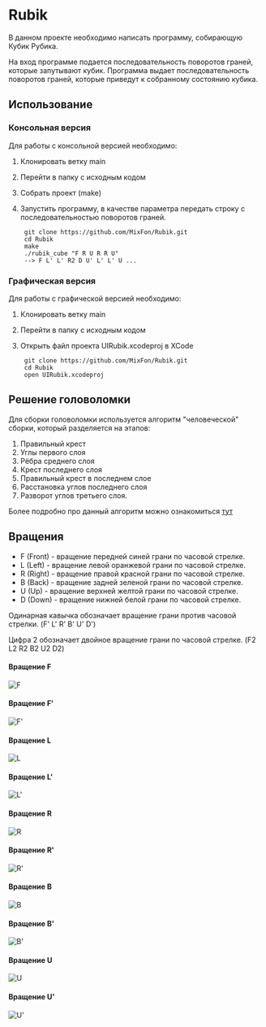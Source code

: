 # Rubik
В данном проекте необходимо написать программу, собирающую Кубик Рубика.

На вход программе подается последовательность поворотов граней, которые запутывают кубик. Программа выдает последовательность поворотов граней, которые приведут к собранному состоянию кубика.

## Использование

### Консольная версия
Для работы с консольной версией необходимо:
1. Клонировать ветку main
2. Перейти в папку с исходным кодом
3. Собрать проект (make)
4. Запустить программу, в качестве параметра передать строку с последовательностью поворотов граней.
    

   
        git clone https://github.com/MixFon/Rubik.git
        cd Rubik
        make
        ./rubik_cube "F R U R R U"
        --> F L' L' R2 D U' L' L' U ...


### Графическая версия
Для работы с графической версией необходимо:
1. Клонировать ветку main
2. Перейти в папку с исходным кодом
3. Открыть файл проекта UIRubik.xcodeproj в XCode

        git clone https://github.com/MixFon/Rubik.git
        cd Rubik
        open UIRubik.xcodeproj
        
        
## Решение головоломки

Для сборки головоломки используется алгоритм "человеческой" сборки, который разделяется на этапов:
1. Правильный крест
2. Углы первого слоя
3. Рёбра среднего слоя
4. Крест последнего слоя
5. Правильный крест в последнем слое
6. Расстановка углов последнего слоя
7. Разворот углов третьего слоя.

Более подробно про данный алгоритм можно ознакомиться [тут](https://speedcubing.com.ua/howto/3x3 "Кубик")
        
## Вращения
* F (Front) - вращение передней синей грани по часовой стрелке.
* L (Left) - вращение левой оранжевой грани по часовой стрелке.
* R (Right) - вращение правой красной грани по часовой стрелке.
* B (Back) - вращение задней зеленой грани по часовой стрелке.
* U (Up) - вращение верхней желтой грани по часовой стрелке.
* D (Down) - вращение нижней белой грани по часовой стрелке.

Одинарная кавычка обозначает вращение грани против часовой стрелки. (F' L' R' B' U' D')

Цифра 2 обозначает двойное вращение грани по часовой стрелке. (F2 L2 R2 B2 U2 D2)

#### Вращение F
![F](https://github.com/MixFon/Rubik/blob/main/gifs/F.gif)
#### Вращение F'
![F'](https://github.com/MixFon/Rubik/blob/main/gifs/F_.gif)

#### Вращение L
![L](https://github.com/MixFon/Rubik/blob/main/gifs/L.gif)
#### Вращение L'
![L'](https://github.com/MixFon/Rubik/blob/main/gifs/L_.gif)

#### Вращение R
![R](https://github.com/MixFon/Rubik/blob/main/gifs/R.gif)
#### Вращение R'
![R'](https://github.com/MixFon/Rubik/blob/main/gifs/R_.gif)

#### Вращение B
![B](https://github.com/MixFon/Rubik/blob/main/gifs/B.gif)
#### Вращение B'
![B'](https://github.com/MixFon/Rubik/blob/main/gifs/B_.gif)

#### Вращение U
![U](https://github.com/MixFon/Rubik/blob/main/gifs/U.gif)
#### Вращение U'
![U'](https://github.com/MixFon/Rubik/blob/main/gifs/U_.gif)
    


